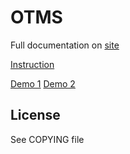 # OTMS

Full documentation on [site](http://otms-project.ru)

[Instruction](http://otms-project.ru/docs/otms.pdf)

[Demo 1](http://otms-project.ru/demo/otms/)
[Demo 2](http://otms-project.ru/demo/otmsfree/)

## License
See COPYING file